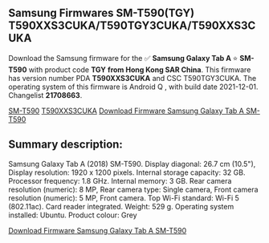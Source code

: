 <h2>Samsung Firmwares SM-T590(TGY) T590XXS3CUKA/T590TGY3CUKA/T590XXS3CUKA</h2>
Download the Samsung firmware for the ✅ <strong>Samsung Galaxy Tab A </strong> ⭐ <strong>SM-T590</strong> with product code <strong>TGY</strong> <strong> from Hong Kong SAR China</strong>. This firmware has version number PDA <strong>T590XXS3CUKA</strong> and CSC T590TGY3CUKA. The operating system of this firmware is Android Q , with build date 2021-12-01. Changelist <strong>21708663</strong>.


[SM-T590](https://samfirm.shop/samsung/model/SM-T590)
[T590XXS3CUKA](https://samfirm.shop/samsung/pda/T590XXS3CUKA)
[Download Firmware Samsung Galaxy Tab A SM-T590](https://samfirm.shop/samsung/firmware/479488)
<h2>Summary description:</h2>
<p>Samsung Galaxy Tab A (2018) SM-T590. Display diagonal: 26.7 cm (10.5"), Display resolution: 1920 x 1200 pixels. Internal storage capacity: 32 GB. Processor frequency: 1.8 GHz. Internal memory: 3 GB. Rear camera resolution (numeric): 8 MP, Rear camera type: Single camera, Front camera resolution (numeric): 5 MP, Front camera. Top Wi-Fi standard: Wi-Fi 5 (802.11ac). Card reader integrated. Weight: 529 g. Operating system installed: Ubuntu. Product colour: Grey</p>


[Download Firmware Samsung Galaxy Tab A SM-T590](https://samfirm.shop/samsung/firmware/479488)
